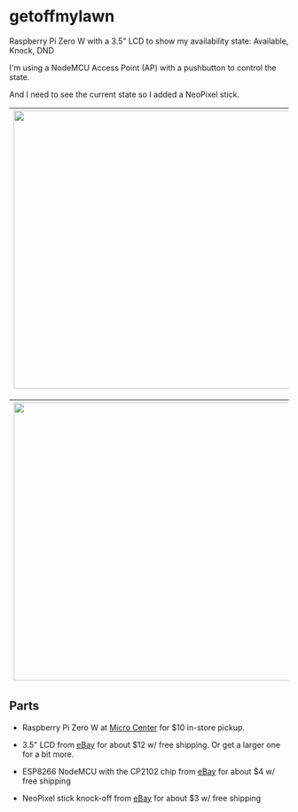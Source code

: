# getoffmylawn
Raspberry Pi Zero W with a 3.5" LCD to show my availability state: Available, Knock, DND

I'm using a NodeMCU Access Point (AP) with a pushbutton to control the state.

And I need to see the current state so I added a NeoPixel stick.

| <img src="https://github.com/lizard43/getoffmylawn/blob/master/images/avail.png" width="500" /> | <img src="https://github.com/lizard43/getoffmylawn/blob/master/images/knock.png" width="500" /> |
|-|-|

| <img src="https://github.com/lizard43/getoffmylawn/blob/master/images/dnd.png" width="500" /> | <img src="https://github.com/lizard43/getoffmylawn/blob/master/images/nodemcu.png" width="500" /> |
|-|-|

## Parts

- Raspberry Pi Zero W at [Micro Center](http://microcenter.com/product/475267/Zero_W) for $10 in-store pickup.

- 3.5" LCD from [eBay](https://www.ebay.com/sch/i.html?_nkw=3.5+inch++LCD+HDMI+Pi+XPT2046) for about $12 w/ free shipping. Or get a larger one for a bit more.

- ESP8266 NodeMCU with the CP2102 chip from [eBay](https://www.ebay.com/sch/i.html?_nkw=nodemcu+cp2102) for about $4 w/ free shipping

- NeoPixel stick knock-off from [eBay](https://www.ebay.com/sch/i.html?_nkw=neopixel+stick) for about $3 w/ free shipping
